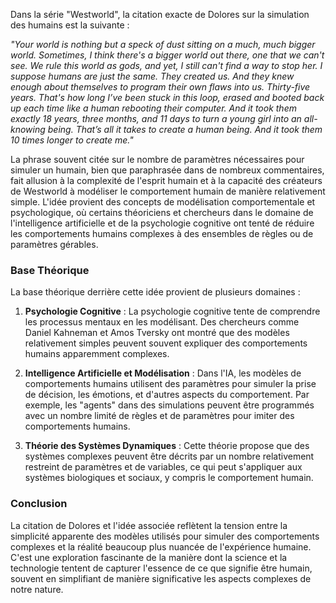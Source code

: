 Dans la série "Westworld", la citation exacte de Dolores sur la simulation des humains est la suivante : 

*"Your world is nothing but a speck of dust sitting on a much, much bigger world. Sometimes, I think there's a bigger world out there, one that we can't see. We rule this world as gods, and yet, I still can't find a way to stop her. I suppose humans are just the same. They created us. And they knew enough about themselves to program their own flaws into us. Thirty-five years. That's how long I’ve been stuck in this loop, erased and booted back up each time like a human rebooting their computer. And it took them exactly 18 years, three months, and 11 days to turn a young girl into an all-knowing being. That’s all it takes to create a human being. And it took them 10 times longer to create me."*

La phrase souvent citée sur le nombre de paramètres nécessaires pour simuler un humain, bien que paraphrasée dans de nombreux commentaires, fait allusion à la complexité de l'esprit humain et à la capacité des créateurs de Westworld à modéliser le comportement humain de manière relativement simple. L'idée provient des concepts de modélisation comportementale et psychologique, où certains théoriciens et chercheurs dans le domaine de l'intelligence artificielle et de la psychologie cognitive ont tenté de réduire les comportements humains complexes à des ensembles de règles ou de paramètres gérables.

### Base Théorique
La base théorique derrière cette idée provient de plusieurs domaines :

1. **Psychologie Cognitive** : La psychologie cognitive tente de comprendre les processus mentaux en les modélisant. Des chercheurs comme Daniel Kahneman et Amos Tversky ont montré que des modèles relativement simples peuvent souvent expliquer des comportements humains apparemment complexes.

2. **Intelligence Artificielle et Modélisation** : Dans l'IA, les modèles de comportements humains utilisent des paramètres pour simuler la prise de décision, les émotions, et d'autres aspects du comportement. Par exemple, les "agents" dans des simulations peuvent être programmés avec un nombre limité de règles et de paramètres pour imiter des comportements humains.

3. **Théorie des Systèmes Dynamiques** : Cette théorie propose que des systèmes complexes peuvent être décrits par un nombre relativement restreint de paramètres et de variables, ce qui peut s'appliquer aux systèmes biologiques et sociaux, y compris le comportement humain.

### Conclusion
La citation de Dolores et l'idée associée reflètent la tension entre la simplicité apparente des modèles utilisés pour simuler des comportements complexes et la réalité beaucoup plus nuancée de l'expérience humaine. C'est une exploration fascinante de la manière dont la science et la technologie tentent de capturer l'essence de ce que signifie être humain, souvent en simplifiant de manière significative les aspects complexes de notre nature.